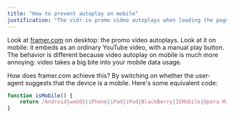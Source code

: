 ```yaml
---
title: "How to prevent autoplay on mobile"
justification: "The vidr.io promo video autoplays when loading the page, but this is inapprops on mobile"
---
```


Look at [framer.com](https://framer.com/) on desktop: the promo video autoplays. Look at it on mobile: it embeds as an ordinary YouTube video, with a manual play button. The behavior is different because video autoplay on mobile is much more annoying: video takes a big bite into your mobile data usage.

How does framer.com achieve this? By switching on whether the user-agent suggests that the device is a mobile. Here's some equivalent code:

```js
function isMobile() {
    return /Android|webOS|iPhone|iPad|iPod|BlackBerry|IEMobile|Opera Mini/i.test(navigator.userAgent);
}
```
